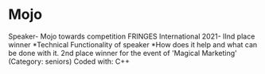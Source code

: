 # Mojo
Speaker- Mojo towards competition FRINGES International 2021- IInd place winner
*Technical Functionality of speaker 
*How does it help and what can be done with it.
2nd place winner for the event of 'Magical Marketing' (Category: seniors)
Coded with: C++
